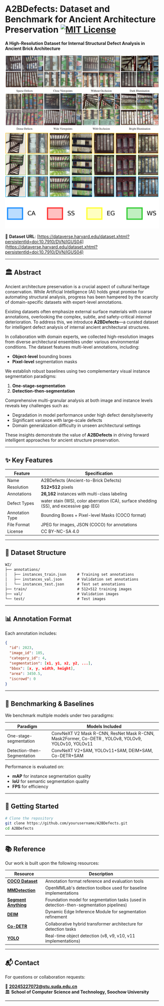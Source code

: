 # A2BDefects: Dataset and Benchmark for Ancient Architecture Preservation [![MIT License](https://img.shields.io/badge/License-MIT-blue.svg)](LICENSE)

**A High-Resolution Dataset for Internal Structural Defect Analysis in Ancient Brick Architecture**

![Dataset Samples](./samples/fig1.png)  
![Dataset Samples](./samples/fig2.png)  
![legend](./samples/legend.png)

🔗 **Dataset URL**: [https://dataverse.harvard.edu/dataset.xhtml?persistentId=doi:10.7910/DVN/IGUS04](https://dataverse.harvard.edu/dataset.xhtml?persistentId=doi:10.7910/DVN/IGUS04)

---

## 🏛️ Abstract

Ancient architecture preservation is a crucial aspect of cultural heritage conservation. While Artificial Intelligence (AI) holds great promise for automating structural analysis, progress has been hampered by the scarcity of domain-specific datasets with expert-level annotations.

Existing datasets often emphasize external surface materials with coarse annotations, overlooking the complex, subtle, and safety-critical *internal* deterioration. To address this, we introduce **A2BDefects**—a curated dataset for intelligent defect analysis of internal ancient architectural structures.

In collaboration with domain experts, we collected high-resolution images from diverse architectural ensembles under various environmental conditions. The dataset features multi-level annotations, including:

* **Object-level** bounding boxes  
* **Pixel-level** segmentation masks  

We establish robust baselines using two complementary visual instance segmentation paradigms:  

1. **One-stage-segmentation**  
2. **Detection-then-segmentation**  

Comprehensive multi-granular analysis at both image and instance levels reveals key challenges such as:  

* Degradation in model performance under high defect density/severity  
* Significant variance with large-scale defects  
* Domain generalization difficulty in unseen architectural settings  

These insights demonstrate the value of **A2BDefects** in driving forward intelligent approaches for ancient structure preservation.  

---

## ✨ Key Features  

| Feature         | Specification                                    |  
| --------------- | ------------------------------------------------ |  
| Name            | A2BDefects (Ancient-to-Brick Defects)            |  
| Resolution      | **512×512** pixels                                   |  
| Annotations     | **26,162** instances with multi-class labeling   |  
| Defect Types    | water stain (WS), color aberration (CA), surface shedding (SS), and excessive gap (EG) |  
| Annotation Type | Bounding Boxes + Pixel-level Masks (COCO format) |  
| File Format     | JPEG for images, JSON (COCO) for annotations     |  
| License         | CC BY-NC-SA 4.0                                  |  

---

## 📁 Dataset Structure  

```  
WZ/  
├── annotations/  
│   ├── instances_train.json     # Training set annotations  
│   ├── instances_val.json       # Validation set annotations  
│   └── instances_test.json      # Test set annotations  
├── train/                       # 512×512 training images  
├── val/                         # Validation images  
└── test/                        # Test images  
```  

---

## 📊 Annotation Format  

Each annotation includes:  

```json  
{  
  "id": 2023,  
  "image_id": 105,  
  "category_id": 4,  
  "segmentation": [x1, y1, x2, y2, ...],  
  "bbox": [x, y, width, height],  
  "area": 3450.5,  
  "iscrowd": 0  
}  
```  

---

## 🧪 Benchmarking & Baselines  

We benchmark multiple models under two paradigms:  

| Paradigm                       | Models Included                      |  
| ------------------------------ | ------------------------------------ |  
| One-stage-segmentation         | ConvNeXT V2 Mask R-CNN, ResNet Mask R-CNN, Mask2Former, Co-DETR , YOLOv8, YOLOv9, YOLOv10, YOLOv11 |  
| Detection-then-Segmentation    | ConvNeXT V2+SAM, YOLOv11+SAM, DEIM+SAM, Co-DETR+SAM |  

Performance is evaluated on:  
* **mAP** for instance segmentation quality  
* **IoU** for semantic segmentation quality  
* **FPS** for efficiency  

---

## 🚀 Getting Started  

```bash  
# Clone the repository  
git clone https://github.com/yourusername/A2BDefects.git  
cd A2BDefects  
```  

---
## 📚 Reference
Our work is built upon the following resources:

| Resource | Description |  
|----------|-------------|  
| **[COCO Dataset](https://github.com/cocodataset/cocoapi)** | Annotation format reference and evaluation tools |  
| **[MMDetection](https://github.com/open-mmlab/mmdetection)** | OpenMMLab's detection toolbox used for baseline implementations |  
| **[Segment Anything](https://github.com/facebookresearch/segment-anything)** | Foundation model for segmentation tasks (used in detection-then-segmentation pipelines) |
| **[DEIM](https://github.com/ShihuaHuang95/DEIM)** | Dynamic Edge Inference Module for segmentation refinement  |
|**[Co-DETR](https://github.com/Sense-X/Co-DETR)** | Collaborative hybrid transformer architecture for detection tasks  |
|**[YOLO](https://github.com/ultralytics/ultralytics)** | Real-time object detection (v8, v9, v10, v11 implementations)  |


---
## 📬 Contact  

For questions or collaboration requests:  

📧 **[20245227072@stu.suda.edu.cn](mailto:20245227072@stu.suda.edu.cn)**  
🏛️ **School of Computer Science and Technology, Soochow University**  

---
